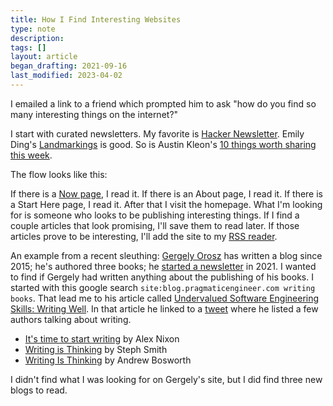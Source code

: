 ```yaml
---
title: How I Find Interesting Websites
type: note
description:
tags: []
layout: article
began_drafting: 2021-09-16
last_modified: 2023-04-02
---
```


I emailed a link to a friend which prompted him to ask "how do you find so many interesting things on the internet?"

I start with curated newsletters. My favorite is [Hacker Newsletter](https://hackernewsletter.com/). Emily Ding's [Landmarkings](https://movableworlds.co/s/landmarkings/archive) is good. So is Austin Kleon's [10 things worth sharing this week](https://austinkleon.substack.com/archive).

The flow looks like this:

If there is a [Now page](https://nownownow.com/about), I read it. If there is an About page, I read it. If there is a Start Here page, I read it. After that I visit the homepage. What I'm looking for is someone who looks to be publishing interesting things. If I find a couple articles that look promising, I'll save them to read later. If those articles prove to be interesting, I'll add the site to my [RSS reader](/web-feeds/).

An example from a recent sleuthing: [Gergely Orosz](https://blog.pragmaticengineer.com/) has written a blog since 2015; he's authored three books; he [started a newsletter](https://newsletter.pragmaticengineer.com/p/coming-soon) in 2021. I wanted to find if Gergely had written anything about the publishing of his books. I started with this google search `site:blog.pragmaticengineer.com writing books`. That lead me to his article called [Undervalued Software Engineering Skills: Writing Well](https://blog.pragmaticengineer.com/on-writing-well/). In that article he linked to a [tweet](https://twitter.com/GergelyOrosz/status/1353661833236926470) where he listed a few authors talking about writing.

- [It's time to start writing](https://alexnixon.github.io/2019/12/10/writing.html) by Alex Nixon
- [Writing is Thinking](https://blog.stephsmith.io/learning-to-write-with-confidence/) by Steph Smith
- [Writing Is Thinking](https://boz.com/articles/writing-thinking) by Andrew Bosworth

I didn't find what I was looking for on Gergely's site, but I did find three new blogs to read.
